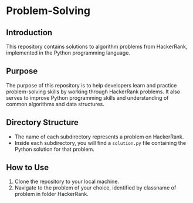 # Problem-Solving

## Introduction

This repository contains solutions to algorithm problems from HackerRank, implemented in the Python programming language.

## Purpose

The purpose of this repository is to help developers learn and practice problem-solving skills by working through HackerRank problems. It also serves to improve Python programming skills and understanding of common algorithms and data structures.

## Directory Structure

- The name of each subdirectory represents a problem on HackerRank.
- Inside each subdirectory, you will find a `solution.py` file containing the Python solution for that problem.

## How to Use

1. Clone the repository to your local machine.
2. Navigate to the problem of your choice, identified by classname of problem in folder HackerRank.

